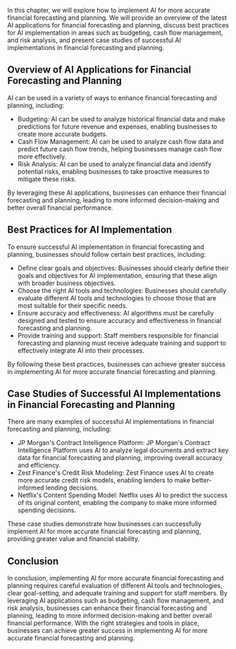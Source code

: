 
In this chapter, we will explore how to implement AI for more accurate financial forecasting and planning. We will provide an overview of the latest AI applications for financial forecasting and planning, discuss best practices for AI implementation in areas such as budgeting, cash flow management, and risk analysis, and present case studies of successful AI implementations in financial forecasting and planning.

Overview of AI Applications for Financial Forecasting and Planning
------------------------------------------------------------------

AI can be used in a variety of ways to enhance financial forecasting and planning, including:

* Budgeting: AI can be used to analyze historical financial data and make predictions for future revenue and expenses, enabling businesses to create more accurate budgets.
* Cash Flow Management: AI can be used to analyze cash flow data and predict future cash flow trends, helping businesses manage cash flow more effectively.
* Risk Analysis: AI can be used to analyze financial data and identify potential risks, enabling businesses to take proactive measures to mitigate these risks.

By leveraging these AI applications, businesses can enhance their financial forecasting and planning, leading to more informed decision-making and better overall financial performance.

Best Practices for AI Implementation
------------------------------------

To ensure successful AI implementation in financial forecasting and planning, businesses should follow certain best practices, including:

* Define clear goals and objectives: Businesses should clearly define their goals and objectives for AI implementation, ensuring that these align with broader business objectives.
* Choose the right AI tools and technologies: Businesses should carefully evaluate different AI tools and technologies to choose those that are most suitable for their specific needs.
* Ensure accuracy and effectiveness: AI algorithms must be carefully designed and tested to ensure accuracy and effectiveness in financial forecasting and planning.
* Provide training and support: Staff members responsible for financial forecasting and planning must receive adequate training and support to effectively integrate AI into their processes.

By following these best practices, businesses can achieve greater success in implementing AI for more accurate financial forecasting and planning.

Case Studies of Successful AI Implementations in Financial Forecasting and Planning
-----------------------------------------------------------------------------------

There are many examples of successful AI implementations in financial forecasting and planning, including:

* JP Morgan's Contract Intelligence Platform: JP Morgan's Contract Intelligence Platform uses AI to analyze legal documents and extract key data for financial forecasting and planning, improving overall accuracy and efficiency.
* Zest Finance's Credit Risk Modeling: Zest Finance uses AI to create more accurate credit risk models, enabling lenders to make better-informed lending decisions.
* Netflix's Content Spending Model: Netflix uses AI to predict the success of its original content, enabling the company to make more informed spending decisions.

These case studies demonstrate how businesses can successfully implement AI for more accurate financial forecasting and planning, providing greater value and financial stability.

Conclusion
----------

In conclusion, implementing AI for more accurate financial forecasting and planning requires careful evaluation of different AI tools and technologies, clear goal-setting, and adequate training and support for staff members. By leveraging AI applications such as budgeting, cash flow management, and risk analysis, businesses can enhance their financial forecasting and planning, leading to more informed decision-making and better overall financial performance. With the right strategies and tools in place, businesses can achieve greater success in implementing AI for more accurate financial forecasting and planning.
